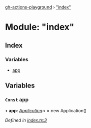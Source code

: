 [gh-actions-playground](../globals.md) › ["index"](_index_.md)

# Module: "index"

## Index

### Variables

* [app](_index_.md#const-app)

## Variables

### `Const` app

• **app**: *[Application](../classes/_application_.application.md)‹›* = new Application()

*Defined in [index.ts:3](https://github.com/Xisabla/gh-actions-playground/blob/d330cf8/src/index.ts#L3)*
